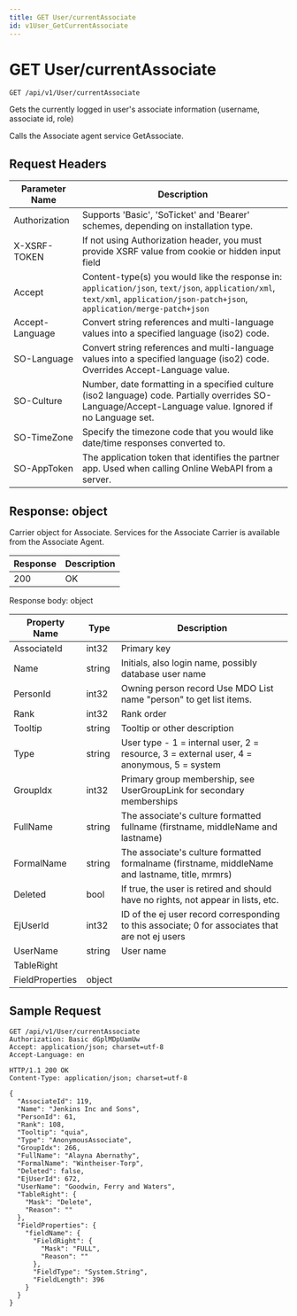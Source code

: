 ```yaml
---
title: GET User/currentAssociate
id: v1User_GetCurrentAssociate
---
```


# GET User/currentAssociate

```http
GET /api/v1/User/currentAssociate
```

Gets the currently logged in user's associate information (username, associate id, role)

Calls the Associate agent service GetAssociate.






## Request Headers

| Parameter Name | Description |
|----------------|-------------|
| Authorization  | Supports 'Basic', 'SoTicket' and 'Bearer' schemes, depending on installation type. |
| X-XSRF-TOKEN   | If not using Authorization header, you must provide XSRF value from cookie or hidden input field |
| Accept         | Content-type(s) you would like the response in: `application/json`, `text/json`, `application/xml`, `text/xml`, `application/json-patch+json`, `application/merge-patch+json` |
| Accept-Language | Convert string references and multi-language values into a specified language (iso2) code. |
| SO-Language | Convert string references and multi-language values into a specified language (iso2) code. Overrides Accept-Language value. |
| SO-Culture | Number, date formatting in a specified culture (iso2 language) code. Partially overrides SO-Language/Accept-Language value. Ignored if no Language set. |
| SO-TimeZone | Specify the timezone code that you would like date/time responses converted to. |
| SO-AppToken | The application token that identifies the partner app. Used when calling Online WebAPI from a server. |


## Response: object

Carrier object for Associate.
Services for the Associate Carrier is available from the <see cref="T:SuperOffice.CRM.Services.IAssociateAgent">Associate Agent</see>.

| Response | Description |
|----------------|-------------|
| 200 | OK |

Response body: object

| Property Name | Type |  Description |
|----------------|------|--------------|
| AssociateId | int32 | Primary key |
| Name | string | Initials, also login name, possibly database user name |
| PersonId | int32 | Owning person record  <para>Use MDO List name "person" to get list items.</para> |
| Rank | int32 | Rank order |
| Tooltip | string | Tooltip or other description |
| Type | string | User type - 1 = internal user, 2 = resource, 3 = external user, 4 = anonymous, 5 = system |
| GroupIdx | int32 | Primary group membership, see UserGroupLink for secondary memberships |
| FullName | string | The associate's culture formatted fullname (firstname, middleName and lastname) |
| FormalName | string | The associate's culture formatted formalname (firstname, middleName and lastname, title, mrmrs) |
| Deleted | bool | If true, the user is retired and should have no rights, not appear in lists, etc. |
| EjUserId | int32 | ID of the ej user record corresponding to this associate; 0 for associates that are not ej users |
| UserName | string | User name |
| TableRight |  |  |
| FieldProperties | object |  |

## Sample Request

```http!
GET /api/v1/User/currentAssociate
Authorization: Basic dGplMDpUamUw
Accept: application/json; charset=utf-8
Accept-Language: en
```

```http_
HTTP/1.1 200 OK
Content-Type: application/json; charset=utf-8

{
  "AssociateId": 119,
  "Name": "Jenkins Inc and Sons",
  "PersonId": 61,
  "Rank": 108,
  "Tooltip": "quia",
  "Type": "AnonymousAssociate",
  "GroupIdx": 266,
  "FullName": "Alayna Abernathy",
  "FormalName": "Wintheiser-Torp",
  "Deleted": false,
  "EjUserId": 672,
  "UserName": "Goodwin, Ferry and Waters",
  "TableRight": {
    "Mask": "Delete",
    "Reason": ""
  },
  "FieldProperties": {
    "fieldName": {
      "FieldRight": {
        "Mask": "FULL",
        "Reason": ""
      },
      "FieldType": "System.String",
      "FieldLength": 396
    }
  }
}
```